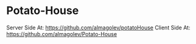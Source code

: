 # Potato-House

Server Side At: https://github.com/almagolev/potatoHouse
Client Side At: https://github.com/almagolev/Potato-House
